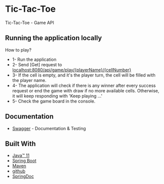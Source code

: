 # Tic-Tac-Toe
Tic-Tac-Toe - Game API

## Running the application locally

How to play?

* 1- Run the application
* 2- Send [Get] request to [localhost:8080/api/game/play/{playerName}/{cellNumber}](localhost:8080/api/game/play/{playerName}/{cellNumber})
* 3- If the cell is empty, and it's the player turn, the cell will be filled with the player name.
* 4- The application will check if there is any winner after every success request or end the game with draw if no more available cells. Otherwise, it will keep responding with 'Keep playing ...'
* 5- Check the game board in the console.

## Documentation

* [Swagger](http://localhost:8080/swagger-ui/index.html) - Documentation & Testing


## Built With

* 	[Java™ 11](https://www.oracle.com/java/technologies/downloads/)
* 	[Spring Boot](https://spring.io/projects/spring-boot)
* 	[Maven](https://maven.apache.org/)
* 	[github](https://github.com)
* 	[SpringDoc](https://springdoc.org)